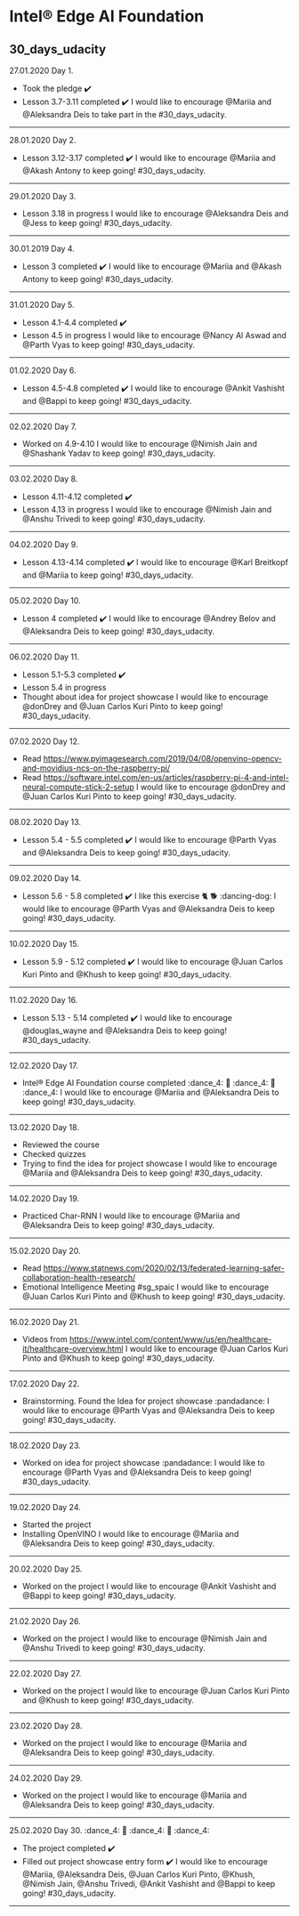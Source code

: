 # Intel® Edge AI Foundation
## 30_days_udacity

27.01.2020 Day 1.

- Took the pledge ✔️
- Lesson 3.7-3.11 completed ✔️
I would like to encourage @Mariia and @Aleksandra Deis to take part in the #30_days_udacity.
---------------------------

28.01.2020 Day 2.

- Lesson 3.12-3.17 completed ✔️
I would like to encourage @Mariia and @Akash Antony to keep going! #30_days_udacity.
---------------------------

29.01.2020 Day 3.

- Lesson 3.18 in progress
I would like to encourage @Aleksandra Deis and @Jess to keep going! #30_days_udacity.
---------------------------

30.01.2019 Day 4.

- Lesson 3 completed ✔️
I would like to encourage @Mariia and @Akash Antony to keep going! #30_days_udacity.
---------------------------

31.01.2020 Day 5.

- Lesson 4.1-4.4 completed ✔️
- Lesson 4.5 in progress
I would like to encourage @Nancy Al Aswad and @Parth Vyas to keep going! #30_days_udacity.
---------------------------

01.02.2020 Day 6.

- Lesson 4.5-4.8 completed ✔️
I would like to encourage @Ankit Vashisht and @Bappi to keep going! #30_days_udacity.
---------------------------

02.02.2020 Day 7.

- Worked on 4.9-4.10
I would like to encourage @Nimish Jain and @Shashank Yadav to keep going! #30_days_udacity.
---------------------------

03.02.2020 Day 8.

- Lesson 4.11-4.12 completed ✔️
- Lesson 4.13 in progress
I would like to encourage @Nimish Jain and @Anshu Trivedi to keep going! #30_days_udacity.
---------------------------

04.02.2020 Day 9.

- Lesson 4.13-4.14 completed ✔️
I would like to encourage @Karl Breitkopf and @Mariia to keep going! #30_days_udacity.
---------------------------

05.02.2020 Day 10.

- Lesson 4 completed ✔️
I would like to encourage @Andrey Belov and @Aleksandra Deis to keep going! #30_days_udacity.
---------------------------

06.02.2020 Day 11.

- Lesson 5.1-5.3 completed ✔️
- Lesson 5.4 in progress
- Thought about idea for project showcase
I would like to encourage @donDrey and @Juan Carlos Kuri Pinto to keep going! #30_days_udacity.
---------------------------

07.02.2020 Day 12.

- Read https://www.pyimagesearch.com/2019/04/08/openvino-opencv-and-movidius-ncs-on-the-raspberry-pi/
- Read https://software.intel.com/en-us/articles/raspberry-pi-4-and-intel-neural-compute-stick-2-setup
I would like to encourage @donDrey and @Juan Carlos Kuri Pinto to keep going! #30_days_udacity.
---------------------------

08.02.2020 Day 13.

- Lesson 5.4 - 5.5 completed ✔️
I would like to encourage @Parth Vyas and @Aleksandra Deis to keep going! #30_days_udacity.
---------------------------

09.02.2020 Day 14.

- Lesson 5.6 - 5.8 completed ✔️ I like this exercise :cat2: :dog2: :dancing-dog:
I would like to encourage @Parth Vyas and @Aleksandra Deis to keep going! #30_days_udacity.
---------------------------

10.02.2020 Day 15.

- Lesson 5.9 - 5.12 completed ✔️
I would like to encourage @Juan Carlos Kuri Pinto and @Khush to keep going! #30_days_udacity.
---------------------------

11.02.2020 Day 16.

- Lesson 5.13 - 5.14 completed ✔️
I would like to encourage @douglas_wayne and @Aleksandra Deis to keep going! #30_days_udacity.
---------------------------

12.02.2020 Day 17.

- Intel® Edge AI Foundation course completed :dance_4: :tada: :dance_4: :tada: :dance_4:
I would like to encourage @Mariia and @Aleksandra Deis to keep going! #30_days_udacity.
---------------------------

13.02.2020 Day 18.

- Reviewed the course
- Checked quizzes
- Trying to find the idea for project showcase
I would like to encourage @Mariia and @Aleksandra Deis to keep going! #30_days_udacity.
---------------------------

14.02.2020 Day 19.

- Practiced Char-RNN
I would like to encourage @Mariia and @Aleksandra Deis to keep going! #30_days_udacity.
---------------------------

15.02.2020 Day 20.

- Read https://www.statnews.com/2020/02/13/federated-learning-safer-collaboration-health-research/
- Emotional Intelligence Meeting #sg_spaic 
I would like to encourage @Juan Carlos Kuri Pinto and @Khush to keep going! #30_days_udacity.
---------------------------

16.02.2020 Day 21.

- Videos from https://www.intel.com/content/www/us/en/healthcare-it/healthcare-overview.html
I would like to encourage @Juan Carlos Kuri Pinto and @Khush to keep going! #30_days_udacity.
---------------------------

17.02.2020 Day 22.

- Brainstorming. Found the Idea for project showcase :pandadance:
I would like to encourage @Parth Vyas and @Aleksandra Deis to keep going! #30_days_udacity.
---------------------------

18.02.2020 Day 23.

- Worked on idea for project showcase :pandadance:
I would like to encourage @Parth Vyas and @Aleksandra Deis to keep going! #30_days_udacity.
---------------------------

19.02.2020 Day 24.

- Started the project
- Installing OpenVINO
I would like to encourage @Mariia and @Aleksandra Deis to keep going! #30_days_udacity.
---------------------------

20.02.2020 Day 25.

- Worked on the project
I would like to encourage @Ankit Vashisht and @Bappi to keep going! #30_days_udacity.
---------------------------

21.02.2020 Day 26.

- Worked on the project
I would like to encourage @Nimish Jain and @Anshu Trivedi to keep going! #30_days_udacity.
---------------------------

22.02.2020 Day 27.

- Worked on the project
I would like to encourage @Juan Carlos Kuri Pinto and @Khush to keep going! #30_days_udacity.
---------------------------

23.02.2020 Day 28.

- Worked on the project
I would like to encourage @Mariia and @Aleksandra Deis to keep going! #30_days_udacity.
---------------------------

24.02.2020 Day 29.

- Worked on the project
I would like to encourage @Mariia and @Aleksandra Deis to keep going! #30_days_udacity.
---------------------------

25.02.2020 Day 30. :dance_4: :tada: :dance_4: :tada: :dance_4:

- The project completed :heavy_check_mark:
- Filled out project showcase entry form  :heavy_check_mark:
I would like to encourage @Mariia, @Aleksandra Deis, @Juan Carlos Kuri Pinto, @Khush, @Nimish Jain, @Anshu Trivedi, @Ankit Vashisht and @Bappi to keep going! #30_days_udacity.
---------------------------


